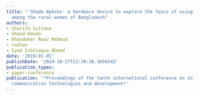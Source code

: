 ```yaml
---
title: "'Shada Baksho' a hardware device to explore the fears of using mobile phones
  among the rural women of Bangladesh"
authors:
- Sharifa Sultana
- Shaid Hasan
- Khandaker Reaz Mahmud
- raihan
- Syed Ishtiaque Ahmed
date: '2019-01-01'
publishDate: '2024-10-27T22:30:38.165924Z'
publication_types:
- paper-conference
publication: '*Proceedings of the tenth international conference on information and
  communication technologies and development*'
---
```

